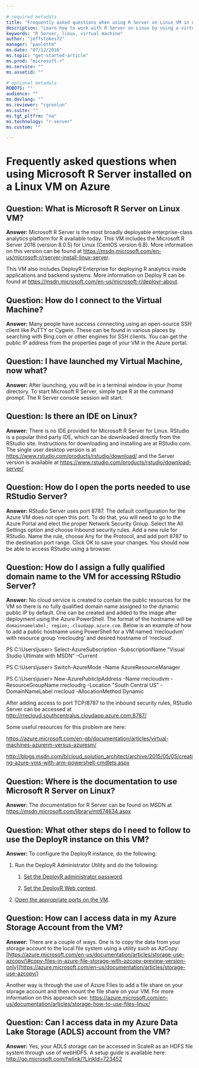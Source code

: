 ```yaml
---

# required metadata
title: "Frequently asked questions when using R Server on Linux VM in Azure | Microsoft Azure"
description: "Learn how to work with R Server on Linux by using a virtual machine in Azure."
keywords: "R Server, linux, virtual machine"
author: "jeffstokes72"
manager: "paulettm"
ms.date: "07/12/2016"
ms.topic: "get-started-article"
ms.prod: "microsoft-r"
ms.service: ""
ms.assetid: ""

# optional metadata
ROBOTS: ""
audience: ""
ms.devlang: ""
ms.reviewer: "cgronlun"
ms.suite: ""
ms.tgt_pltfrm: "na"
ms.technology: "r-server"
ms.custom: ""

---
```


# Frequently asked questions when using Microsoft R Server installed on a Linux VM on Azure

## Question: What is Microsoft R Server on Linux VM?

**Answer:** Microsoft R Server is the most broadly deployable enterprise-class analytics platform for R available today. This VM includes the Microsoft R Server 2016 (version 8.0.5) for Linux (CentOS version 6.8). More information on this version can be found at <https://msdn.microsoft.com/en-us/microsoft-r/rserver-install-linux-server>.

This VM also includes DeployR Enterprise for deploying R analytics inside applications and backend systems. More information on Deploy R can be found at <https://msdn.microsoft.com/en-us/microsoft-r/deployr-about>.

## Question: How do I connect to the Virtual Machine?

**Answer:** Many people have success connecting using an open-source SSH client like PuTTY or Cygwin. These can be found in various places by searching with Bing.com or other engines for SSH clients. You can get the public IP address from the properties page of your VM in the Azure portal.

## Question: I have launched my Virtual Machine, now what?

**Answer:** After launching, you will be in a terminal window in your /home directory. To start Microsoft R Server, simple type R at the command prompt. The R Server console session will start.

## Question: Is there an IDE on Linux?

**Answer:** There is no IDE provided for Microsoft R Server for Linux. RStudio is a popular third party IDE, which can be downloaded directly from the RStudio site. Instructions for downloading and installing are at RStudio.com. The single user desktop version is at <https://www.rstudio.com/products/rstudio/download/> and the Server version is available at <https://www.rstudio.com/products/rstudio/download-server/>

## Question: How do I open the ports needed to use RStudio Server?

**Answer:** RStudio Server uses port 8787. The default configuration for the Azure VM does not open this port. To do that, you will need to go to the Azure Portal and elect the proper Network Security Group. Select the All Settings option and choose Inbound security rules. Add a new rule for RStudio. Name the rule, choose Any for the Protocol, and add port 8787 to the destination port range. Click OK to save your changes. You should now be able to access RStudio using a browser.

## Question: How do I assign a fully qualified domain name to the VM for accessing RStudio Server?

**Answer:** No cloud service is created to contain the public resources for the VM so there is no fully qualified domain name assigned to the dynamic public IP by default. One can be created and added to the image after deployment using the Azure PowerShell. The format of the hostname will be ````domainnamelabel; region;.cloudapp.azure.com````. Below is an example of how to add a public hostname using PowerShell for a VM named ‘rrecloudvm’ with resource group ‘rrecloudrg’ and desired hostname of ‘rrecloud’.

PS C:\\Users\\juser> Select-AzureSubscription -SubscriptionName "Visual Studio Ultimate with MSDN" –Current

PS C:\\Users\\juser> Switch-AzureMode -Name AzureResourceManager

PS C:\\Users\\juser> New-AzurePublicIpAddress -Name rrecloudvm -ResourceGroupName rrecloudrg -Location "South Central US" -DomainNameLabel rrecloud -AllocationMethod Dynamic

After adding access to port TCP/8787 to the inbound security rules, RStudio Server can be accessed at <http://rrecloud.southcentralus.cloudapp.azure.com:8787/>

Some useful resources for this problem are here:

<https://azure.microsoft.com/en-gb/documentation/articles/virtual-machines-azurerm-versus-azuresm/>

<http://blogs.msdn.com/b/cloud_solution_architect/archive/2015/05/05/creating-azure-vms-with-arm-powershell-cmdlets.aspx>

## Question: Where is the documentation to use Microsoft R Server on Linux?

**Answer:** The documentation for R Server can be found on MSDN at <https://msdn.microsoft.com/library/mt674634.aspx>

## Question: What other steps do I need to follow to use the DeployR instance on this VM?

**Answer:** To configure the DeployR instance, do the following:

1. Run the DeployR Administrator Utility and do the following:

   1. [Set the DeployR administrator password](deployr-install-on-linux.md#postinstall).

   1. [Set the DeployR Web context](deployr-admin-install-in-cloud.md#enabling-deployr-on-azure).

1. [Open the appropriate ports on the VM](deployr-admin-install-in-cloud.md#configuring-azure-endpoints).

## Question: How can I access data in my Azure Storage Account from the VM?

**Answer:** There are a couple of ways. One is to copy the data from your storage account to the local file system using a utility such as AzCopy: [https://azure.microsoft.com/en-us/documentation/articles/storage-use-azcopy/\#copy-files-in-azure-file-storage-with-azcopy-preview-version-only](https://azure.microsoft.com/en-us/documentation/articles/storage-use-azcopy/)

Another way is through the use of Azure Files to add a file share on your storage account and then mount the file share on your VM. For more information on this approach see: <https://azure.microsoft.com/en-us/documentation/articles/storage-how-to-use-files-linux/>

## Question: Can I access data in my Azure Data Lake Storage (ADLS) account from the VM?

**Answer:** Yes, your ADLS storage can be accessed in ScaleR as an HDFS file system through use of webHDFS. A setup guide is available here: <http://go.microsoft.com/fwlink/?LinkId=723452>
